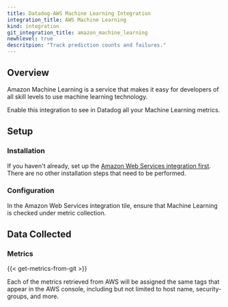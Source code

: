 ```yaml
---
title: Datadog-AWS Machine Learning Integration
integration_title: AWS Machine Learning
kind: integration
git_integration_title: amazon_machine_learning
newhlevel: true
descritpion: "Track prediction counts and failures."
---
```


## Overview

Amazon Machine Learning is a service that makes it easy for developers of all skill levels to use machine learning technology.

Enable this integration to see in Datadog all your Machine Learning metrics.

## Setup
### Installation

If you haven't already, set up the [Amazon Web Services integration first](/integrations/aws). There are no other installation steps that need to be performed.

### Configuration

In the Amazon Web Services integration tile, ensure that Machine Learning is checked under metric collection.

## Data Collected
### Metrics

{{< get-metrics-from-git >}}

Each of the metrics retrieved from AWS will be assigned the same tags that appear in the AWS console, including but not limited to host name, security-groups, and more.

